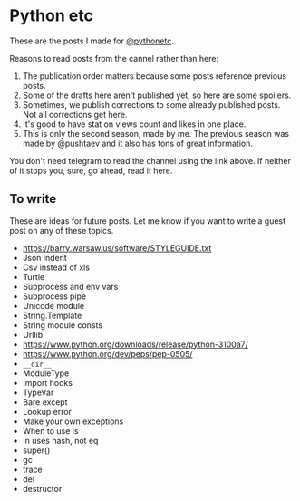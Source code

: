 # Python etc

These are the posts I made for [@pythonetc](https://t.me/s/pythonetc).

Reasons to read posts from the cannel rather than here:

1. The publication order matters because some posts reference previous posts.
1. Some of the drafts here aren't published yet, so here are some spoilers.
1. Sometimes, we publish corrections to some already published posts. Not all corrections get here.
1. It's good to have stat on views count and likes in one place.
1. This is only the second season, made by me. The previous season was made by @pushtaev and it also has tons of great information.

You don't need telegram to read the channel using the link above. If neither of it stops you, sure, go ahead, read it here.

## To write

These are ideas for future posts. Let me know if you want to write a guest post on any of these topics.

+ https://barry.warsaw.us/software/STYLEGUIDE.txt
+ Json indent
+ Csv instead of xls
+ Turtle
+ Subprocess and env vars
+ Subprocess pipe
+ Unicode module
+ String.Template
+ String module consts
+ Urllib
+ https://www.python.org/downloads/release/python-3100a7/
+ https://www.python.org/dev/peps/pep-0505/
+ `__dir__`
+ ModuleType
+ Import hooks
+ TypeVar
+ Bare except
+ Lookup error
+ Make your own exceptions
+ When to use is
+ In uses hash, not eq
+ super()
+ gc
+ trace
+ del
+ destructor
